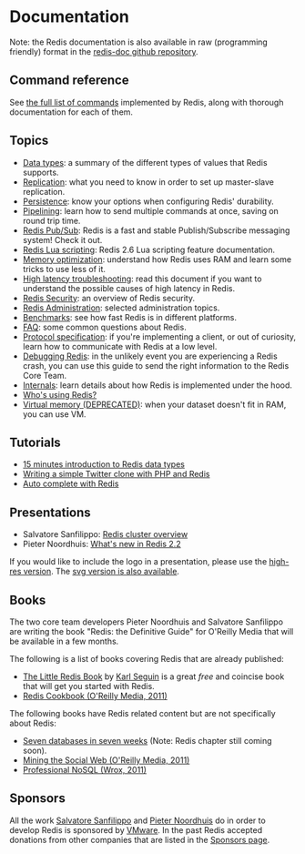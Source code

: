 Documentation
===

Note: the Redis documentation is also available in raw (programming friendly) format in the [redis-doc github repository](http://github.com/antirez/redis-doc).

Command reference
---

See [the full list of commands](/commands) implemented by Redis, along
with thorough documentation for each of them.

Topics
---

* [Data types](/topics/data-types): a summary of the different types of values
  that Redis supports.
* [Replication](/topics/replication): what you need to know in order to
set up master-slave replication.
* [Persistence](/topics/persistence): know your options when configuring
Redis' durability.
* [Pipelining](/topics/pipelining): learn how to send multiple commands
at once, saving on round trip time.
* [Redis Pub/Sub](topics/pubsub): Redis is a fast and stable Publish/Subscribe messaging system! Check it out.
* [Redis Lua scripting](/commands/eval): Redis 2.6 Lua scripting feature documentation.
* [Memory optimization](/topics/memory-optimization): understand how
Redis uses RAM and learn some tricks to use less of it.
* [High latency troubleshooting](/topics/latency): read this document if you want to understand the possible causes of high latency in Redis.
* [Redis Security](/topics/security): an overview of Redis security.
* [Redis Administration](/topics/admin): selected administration topics.
* [Benchmarks](/topics/benchmarks): see how fast Redis is in different
platforms.
* [FAQ](/topics/faq): some common questions about Redis.
* [Protocol specification](/topics/protocol): if you're implementing a
client, or out of curiosity, learn how to communicate with Redis at a
low level.
* [Debugging Redis](/topics/debugging): in the unlikely event you are experiencing a Redis crash, you can use this guide to send the right information to the Redis Core Team.
* [Internals](/topics/internals): learn details about how Redis is
implemented under the hood.
* [Who's using Redis?](/topics/whos-using-redis)
* [Virtual memory (DEPRECATED)](/topics/virtual-memory): when your dataset doesn't
fit in RAM, you can use VM.

Tutorials
---

* [15 minutes introduction to Redis data types](/topics/data-types-intro)
* [Writing a simple Twitter clone with PHP and Redis](/topics/twitter-clone)
* [Auto complete with Redis](http://antirez.com/post/autocomplete-with-redis.html)

Presentations
-------------

* Salvatore Sanfilippo: [Redis cluster overview](/presentation/Redis_Cluster.pdf)
* Pieter Noordhuis: [What's new in Redis 2.2](/presentation/Pnoordhuis_whats_new_in_2_2.pdf)

If you would like to include the logo in a presentation, please use the
[high-res version](/images/redis-300dpi.png). The [svg version is also available](/images/redis-logo.svg).

Books
---

The two core team developers Pieter Noordhuis and Salvatore Sanfilippo are writing the book "Redis: the Definitive Guide" for O'Reilly Media that will be available in a few months.

The following is a list of books covering Redis that are already published:

* [The Little Redis Book](http://openmymind.net/2012/1/23/The-Little-Redis-Book/) by [Karl Seguin](http://twitter.com/karlseguin) is a great *free* and coincise book that will get you started with Redis.
* [Redis Cookbook (O'Reilly Media, 2011)](http://shop.oreilly.com/product/0636920020127.do)

The following books have Redis related content but are not specifically about Redis:

* [Seven databases in seven weeks](http://pragprog.com/book/rwdata/seven-databases-in-seven-weeks) (Note: Redis chapter still coming soon).
* [Mining the Social Web (O'Reilly Media, 2011)](http://shop.oreilly.com/product/0636920010203.do)
* [Professional NoSQL (Wrox, 2011)](http://www.wrox.com/WileyCDA/WroxTitle/Professional-NoSQL.productCd-047094224X.html)

Sponsors
---

All the work [Salvatore Sanfilippo](http://twitter.com/antirez) and [Pieter Noordhuis](http://twitter.com/pnoordhuis) do in order to develop Redis is sponsored by [VMware](http://vmware.com). In the past Redis accepted donations from other companies that are listed in the [Sponsors page](/topics/sponsors).

